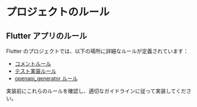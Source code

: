 # プロジェクトのルール

## Flutter アプリのルール

Flutter のプロジェクトでは、以下の場所に詳細なルールが定義されています：

- [コメントルール](docs/dart_documentation_rules.md)
- [テスト実装ルール](docs/test_rules.md)
- [openapi_generator ルール](docs/openapi_generator_rules.md)

実装前にこれらのルールを確認し、適切なガイドラインに従って実装してください。
